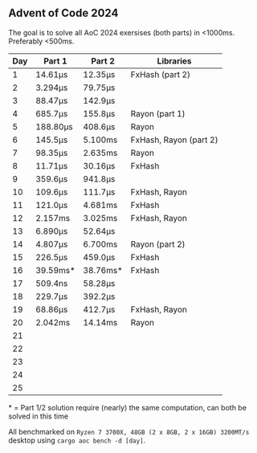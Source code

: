 ## Advent of Code 2024
The goal is to solve all AoC 2024 exersises (both parts) in <1000ms. Preferably <500ms.

| Day | Part 1   | Part 2   | Libraries              |
|-----|----------|----------|------------------------|
| 1   | 14.61μs  | 12.35μs  | FxHash (part 2)        |
| 2   | 3.294μs  | 79.75μs  |                        |
| 3   | 88.47μs  | 142.9μs  |                        |
| 4   | 685.7μs  | 155.8μs  | Rayon (part 1)         |
| 5   | 188.80μs | 408.6μs  | Rayon                  |
| 6   | 145.5μs  | 5.100ms  | FxHash, Rayon (part 2) |
| 7   | 98.35μs  | 2.635ms  | Rayon                  |
| 8   | 11.71μs  | 30.16μs  | FxHash                 |
| 9   | 359.6μs  | 941.8μs  |                        |
| 10  | 109.6μs  | 111.7μs  | FxHash, Rayon          |
| 11  | 121.0μs  | 4.681ms  | FxHash                 |
| 12  | 2.157ms  | 3.025ms  | FxHash, Rayon          |
| 13  | 6.890μs  | 52.64μs  |                        |
| 14  | 4.807μs  | 6.700ms  | Rayon (part 2)         |
| 15  | 226.5μs  | 459.0μs  | FxHash                 |
| 16  | 39.59ms* | 38.76ms* | FxHash                 |
| 17  | 509.4ns  | 58.28μs  |                        |
| 18  | 229.7μs  | 392.2μs  |                        |
| 19  | 68.86μs  | 412.7μs  | FxHash, Rayon          |
| 20  | 2.042ms  | 14.14ms  | Rayon                  |
| 21  |          |          |                        |
| 22  |          |          |                        |
| 23  |          |          |                        |
| 24  |          |          |                        |
| 25  |          |          |                        |

\* = Part 1/2 solution require (nearly) the same computation, can both be solved in this time

All benchmarked on `Ryzen 7 3700X, 48GB (2 x 8GB, 2 x 16GB) 3200MT/s` desktop using `cargo aoc bench -d [day]`.
